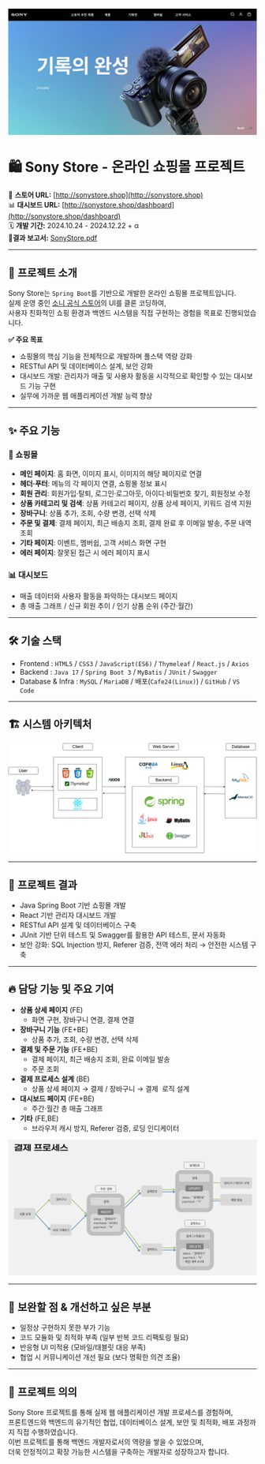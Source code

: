 
![소니스토어](/Docs/인덱스.png)

# 🛍 Sony Store - 온라인 쇼핑몰 프로젝트

🔗 **스토어 URL:** [http://sonystore.shop](http://sonystore.shop)  
📊 **대시보드 URL:** [http://sonystore.shop/dashboard](http://sonystore.shop/dashboard)  
🗓 **개발 기간:** 2024.10.24 - 2024.12.22 + α <br/>
📜**결과 보고서:** [SonyStore.pdf](/Docs/FIN_SonyStore.pdf)

---

## 📌 프로젝트 소개
Sony Store는 `Spring Boot`를 기반으로 개발한 온라인 쇼핑몰 프로젝트입니다.  
실제 운영 중인 [소니 공식 스토어](https://store.sony.co.kr/)의 UI를 클론 코딩하여,  
사용자 친화적인 쇼핑 환경과 백엔드 시스템을 직접 구현하는 경험을 목표로 진행되었습니다.  

**✅ 주요 목표**  
- 쇼핑몰의 핵심 기능을 전체적으로 개발하며 풀스택 역량 강화  
- RESTful API 및 데이터베이스 설계, 보안 강화  
- 대시보드 개발: 관리자가 매출 및 사용자 활동을 시각적으로 확인할 수 있는 대시보드 기능 구현  
- 실무에 가까운 웹 애플리케이션 개발 능력 향상

---

## ✨ 주요 기능
### 🛒 쇼핑몰
- **메인 페이지**: 홈 화면, 이미지 표시, 이미지의 해당 페이지로 연결
- **헤더·푸터**: 메뉴의 각 페이지 연결, 쇼핑몰 정보 표시
- **회원 관리**: 회원가입·탈퇴, 로그인·로그아웃, 아이디·비밀번호 찾기, 회원정보 수정
- **상품 카테고리 및 검색**: 상품 카테고리 페이지, 상품 상세 페이지, 키워드 검색 지원  
- **장바구니**: 상품 추가, 조회, 수량 변경, 선택 삭제
- **주문 및 결제**: 결제 페이지, 최근 배송지 조회, 결제 완료 후 이메일 발송, 주문 내역 조회
- **기타 페이지**: 이벤트, 멤버쉽, 고객 서비스 화면 구현
- **에러 페이지**: 잘못된 접근 시 에러 페이지 표시

### 📊 대시보드
- 매출 데이터와 사용자 활동을 파악하는 대시보드 페이지 
- 총 매출 그래프 / 신규 회원 추이 / 인기 상품 순위 (주간·월간)

---

## 🛠 기술 스택
- Frontend : `HTML5` / `CSS3` / `JavaScript(ES6)` / `Thymeleaf` / `React.js` / `Axios`
- Backend : `Java 17` / `Spring Boot 3` / `MyBatis` / `JUnit` / `Swagger`
- Database & Infra : `MySQL` / `MariaDB` / 배포(`Cafe24(Linux)`) / `GitHub` / `VS Code`

---

## 🏗 시스템 아키텍처
![system_architecture](/Docs/architecture.png)

---

## 🎯 프로젝트 결과
- Java Spring Boot 기반 쇼핑몰 개발
- React 기반 관리자 대시보드 개발
- RESTful API 설계 및 데이터베이스 구축  
- JUnit 기반 단위 테스트 및 Swagger를 활용한 API 테스트, 문서 자동화  
- 보안 강화: SQL Injection 방지, Referer 검증, 전역 에러 처리 → 안전한 시스템 구축  

---

## 🔥 담당 기능 및 주요 기여
- **상품 상세 페이지** (FE)
  - 화면 구현, 장바구니 연결, 결제 연결
- **장바구니 기능** (FE+BE)
  - 상품 추가, 조회, 수량 변경, 선택 삭제  
- **결제 및 주문 기능** (FE+BE)
  - 결제 페이지, 최근 배송지 조회, 완료 이메일 발송
  - 주문 조회
- **결제 프로세스 설계** (BE)
  - 상품 상세 페이지 → 결제 / 장바구니 → 결제 &nbsp;로직 설계
- **대시보드 페이지** (FE+BE)
  - 주간·월간 총 매출 그래프
- **기타** (FE,BE)
  - 브라우저 캐시 방지, Referer 검증, 로딩 인디케이터
   
![결제 프로세스](/Docs/결제프로세스.png)


---

## 📌 보완할 점 & 개선하고 싶은 부분
- 일정상 구현하지 못한 부가 기능  
- 코드 모듈화 및 최적화 부족 (일부 반복 코드 리팩토링 필요)  
- 반응형 UI 미적용 (모바일/태블릿 대응 부족)  
- 협업 시 커뮤니케이션 개선 필요 (보다 명확한 의견 조율)  

---

## 🎯 프로젝트 의의
Sony Store 프로젝트를 통해 실제 웹 애플리케이션 개발 프로세스를 경험하며,  
프론트엔드와 백엔드의 유기적인 협업, 데이터베이스 설계, 보안 및 최적화, 배포 과정까지 직접 수행하였습니다.  
이번 프로젝트를 통해 백엔드 개발자로서의 역량을 쌓을 수 있었으며,  
더욱 안정적이고 확장 가능한 시스템을 구축하는 개발자로 성장하고자 합니다.
